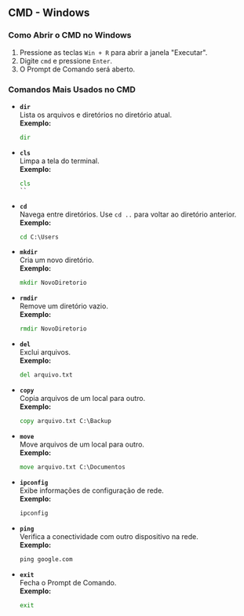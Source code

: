 ## CMD - Windows

### Como Abrir o CMD no Windows

1. Pressione as teclas `Win + R` para abrir a janela "Executar".
2. Digite `cmd` e pressione `Enter`.
3. O Prompt de Comando será aberto.

### Comandos Mais Usados no CMD

- **`dir`**  
    Lista os arquivos e diretórios no diretório atual.  
    **Exemplo:**  
    ```cmd
    dir
    ```

- **`cls`**  
    Limpa a tela do terminal.  
    **Exemplo:**  
    ```cmd
    cls
    ``

- **`cd`**  
    Navega entre diretórios. Use `cd ..` para voltar ao diretório anterior.  
    **Exemplo:**  
    ```cmd
    cd C:\Users
    ```

- **`mkdir`**  
    Cria um novo diretório.  
    **Exemplo:**  
    ```cmd
    mkdir NovoDiretorio
    ```

- **`rmdir`**  
    Remove um diretório vazio.  
    **Exemplo:**  
    ```cmd
    rmdir NovoDiretorio
    ```

- **`del`**  
    Exclui arquivos.  
    **Exemplo:**  
    ```cmd
    del arquivo.txt
    ```

- **`copy`**  
    Copia arquivos de um local para outro.  
    **Exemplo:**  
    ```cmd
    copy arquivo.txt C:\Backup
    ```

- **`move`**  
    Move arquivos de um local para outro.  
    **Exemplo:**  
    ```cmd
    move arquivo.txt C:\Documentos
    ```

- **`ipconfig`**  
    Exibe informações de configuração de rede.  
    **Exemplo:**  
    ```cmd
    ipconfig
    ```

- **`ping`**  
    Verifica a conectividade com outro dispositivo na rede.  
    **Exemplo:**  
    ```cmd
    ping google.com
    ```

- **`exit`**  
    Fecha o Prompt de Comando.  
    **Exemplo:**  
    ```cmd
    exit
    ```

